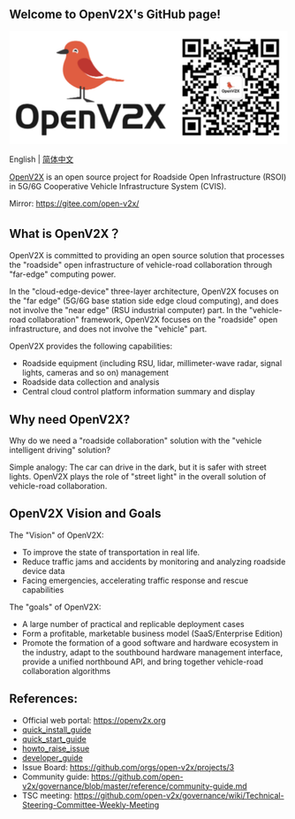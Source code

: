## Welcome to OpenV2X's GitHub page!

![](/profile/images/openv2x.svg)

English | [简体中文](/profile/README-zh_CN.md)

[OpenV2X](https://openv2x.org) is an open source project for Roadside Open Infrastructure (RSOI) in
5G/6G Cooperative Vehicle Infrastructure System (CVIS).

Mirror: <https://gitee.com/open-v2x/>


## What is OpenV2X？

OpenV2X is committed to providing an open source solution that processes the "roadside" open infrastructure of vehicle-road collaboration through "far-edge" computing power.

In the "cloud-edge-device" three-layer architecture, OpenV2X focuses on the "far edge" (5G/6G base station side edge cloud computing), and does not involve the "near edge" (RSU industrial computer) part.
In the "vehicle-road collaboration" framework, OpenV2X focuses on the "roadside" open infrastructure, and does not involve the "vehicle" part.

OpenV2X provides the following capabilities:

- Roadside equipment (including RSU, lidar, millimeter-wave radar, signal lights, cameras and so on) management
- Roadside data collection and analysis
- Central cloud control platform information summary and display


## Why need OpenV2X?

Why do we need a "roadside collaboration" solution with the "vehicle intelligent driving" solution?

Simple analogy: The car can drive in the dark, but it is safer with street lights. OpenV2X plays the role of "street light" in the overall solution of vehicle-road collaboration.


## OpenV2X Vision and Goals

The "Vision" of OpenV2X: 

- To improve the state of transportation in real life.
- Reduce traffic jams and accidents by monitoring and analyzing roadside device data
- Facing emergencies, accelerating traffic response and rescue capabilities

The "goals" of OpenV2X: 

- A large number of practical and replicable deployment cases
- Form a profitable, marketable business model (SaaS/Enterprise Edition)
- Promote the formation of a good software and hardware ecosystem in the industry, adapt to the southbound hardware management interface, provide a unified northbound API, and bring together vehicle-road collaboration algorithms
## References:

- Official web portal: <https://openv2x.org>
- [quick_install_guide](https://github.com/open-v2x/docs/blob/albany/src/v2x-quick-install.md)
- [quick_start_guide](https://github.com/open-v2x/docs/blob/albany/src/v2x-quick-start.md)
- [howto_raise_issue](https://github.com/open-v2x/docs/blob/master/docs/v2x_contribution.md)
- [developer_guide](https://github.com/open-v2x/docs/blob/master/docs/v2x_developer_guide.md)
- Issue Board: <https://github.com/orgs/open-v2x/projects/3>
- Community guide: <https://github.com/open-v2x/governance/blob/master/reference/community-guide.md>
- TSC meeting:
  <https://github.com/open-v2x/governance/wiki/Technical-Steering-Committee-Weekly-Meeting>
